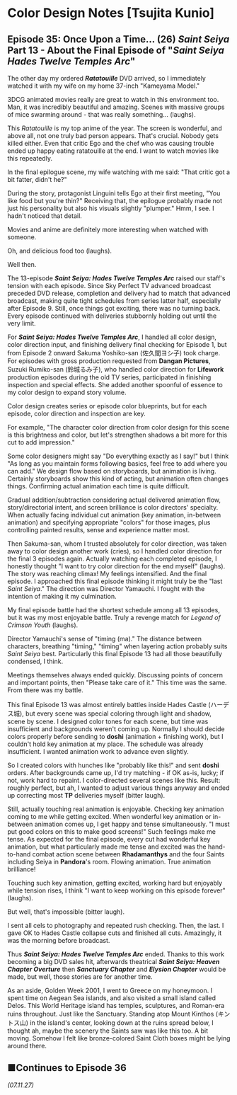 # **Color Design Notes [Tsujita Kunio]**

## **Episode 35: Once Upon a Time... (26) *Saint Seiya* Part 13 - About the Final Episode of "*Saint Seiya Hades Twelve Temples Arc*"**

The other day my ordered ***Ratatouille*** DVD arrived, so I immediately watched it with my wife on my home 37-inch "Kameyama Model."

3DCG animated movies really are great to watch in this environment too. Man, it was incredibly beautiful and amazing. Scenes with massive groups of mice swarming around - that was really something... (laughs).

This *Ratatouille* is my top anime of the year. The screen is wonderful, and above all, not one truly bad person appears. That's crucial. Nobody gets killed either. Even that critic Ego and the chef who was causing trouble ended up happy eating ratatouille at the end. I want to watch movies like this repeatedly.

In the final epilogue scene, my wife watching with me said: "That critic got a bit fatter, didn't he?"

During the story, protagonist Linguini tells Ego at their first meeting, "You like food but you're thin?" Receiving that, the epilogue probably made not just his personality but also his visuals slightly "plumper." Hmm, I see. I hadn't noticed that detail.

Movies and anime are definitely more interesting when watched with someone.

Oh, and delicious food too (laughs).

Well then.

The 13-episode ***Saint Seiya: Hades Twelve Temples Arc*** raised our staff's tension with each episode. Since Sky Perfect TV advanced broadcast preceded DVD release, completion and delivery had to match that advanced broadcast, making quite tight schedules from series latter half, especially after Episode 9. Still, once things got exciting, there was no turning back. Every episode continued with deliveries stubbornly holding out until the very limit.

For ***Saint Seiya: Hades Twelve Temples Arc***, I handled all color design, color direction input, and finishing delivery final checking for Episode 1, but from Episode 2 onward Sakuma Yoshiko-san (佐久間ヨシ子) took charge. For episodes with gross production requested from **Dangan Pictures**, Suzuki Rumiko-san (鈴城るみ子), who handled color direction for **Lifework** production episodes during the old TV series, participated in finishing inspection and special effects. She added another spoonful of essence to my color design to expand story volume.

Color design creates series or episode color blueprints, but for each episode, color direction and inspection are key.

For example, "The character color direction from color design for this scene is this brightness and color, but let's strengthen shadows a bit more for this cut to add impression."

Some color designers might say "Do everything exactly as I say!" but I think "As long as you maintain forms following basics, feel free to add where you can add." We design flow based on storyboards, but animation is living. Certainly storyboards show this kind of acting, but animation often changes things. Confirming actual animation each time is quite difficult.

Gradual addition/subtraction considering actual delivered animation flow, story/directorial intent, and screen brilliance is color directors' specialty. When actually facing individual cut animation (key animation, in-between animation) and specifying appropriate "colors" for those images, plus controlling painted results, sense and experience matter most.

Then Sakuma-san, whom I trusted absolutely for color direction, was taken away to color design another work (cries), so I handled color direction for the final 3 episodes again. Actually watching each completed episode, I honestly thought "I want to try color direction for the end myself" (laughs). The story was reaching climax! My feelings intensified. And the final episode. I approached this final episode thinking it might truly be the "last *Saint Seiya*." The direction was Director Yamauchi. I fought with the intention of making it my culmination.

My final episode battle had the shortest schedule among all 13 episodes, but it was my most enjoyable battle. Truly a revenge match for *Legend of Crimson Youth* (laughs).

Director Yamauchi's sense of "timing (ma)." The distance between characters, breathing "timing," "timing" when layering action probably suits *Saint Seiya* best. Particularly this final Episode 13 had all those beautifully condensed, I think.

Meetings themselves always ended quickly. Discussing points of concern and important points, then "Please take care of it." This time was the same. From there was my battle.

This final Episode 13 was almost entirely battles inside Hades Castle (ハーデス城), but every scene was special coloring through light and shadow, scene by scene. I designed color tones for each scene, but time was insufficient and backgrounds weren't coming up. Normally I should decide colors properly before sending to **doshi** (animation + finishing work), but I couldn't hold key animation at my place. The schedule was already insufficient. I wanted animation work to advance even slightly.

So I created colors with hunches like "probably like this!" and sent **doshi** orders. After backgrounds came up, I'd try matching - if OK as-is, lucky; if not, work hard to repaint. I color-directed several scenes like this. Result: roughly perfect, but ah, I wanted to adjust various things anyway and ended up correcting most **TP** deliveries myself (bitter laugh).

Still, actually touching real animation is enjoyable. Checking key animation coming to me while getting excited. When wonderful key animation or in-between animation comes up, I get happy and tense simultaneously. "I must put good colors on this to make good screens!" Such feelings make me tense. As expected for the final episode, every cut had wonderful key animation, but what particularly made me tense and excited was the hand-to-hand combat action scene between **Rhadamanthys** and the four Saints including Seiya in **Pandora**'s room. Flowing animation. True animation brilliance!

Touching such key animation, getting excited, working hard but enjoyably while tension rises, I think "I want to keep working on this episode forever" (laughs).

But well, that's impossible (bitter laugh).

I sent all cels to photography and repeated rush checking. Then, the last. I gave OK to Hades Castle collapse cuts and finished all cuts. Amazingly, it was the morning before broadcast.

Thus ***Saint Seiya: Hades Twelve Temples Arc*** ended. Thanks to this work becoming a big DVD sales hit, afterwards theatrical ***Saint Seiya: Heaven Chapter Overture*** then ***Sanctuary Chapter*** and ***Elysion Chapter*** would be made, but well, those stories are for another time.

As an aside, Golden Week 2001, I went to Greece on my honeymoon. I spent time on Aegean Sea islands, and also visited a small island called Delos. This World Heritage island has temples, sculptures, and Roman-era ruins throughout. Just like the Sanctuary. Standing atop Mount Kinthos (キントス山) in the island's center, looking down at the ruins spread below, I thought ah, maybe the scenery the Saints saw was like this too. A bit moving. Somehow I felt like bronze-colored Saint Cloth boxes might be lying around there.

## **■Continues to Episode 36**

*(07.11.27)*
